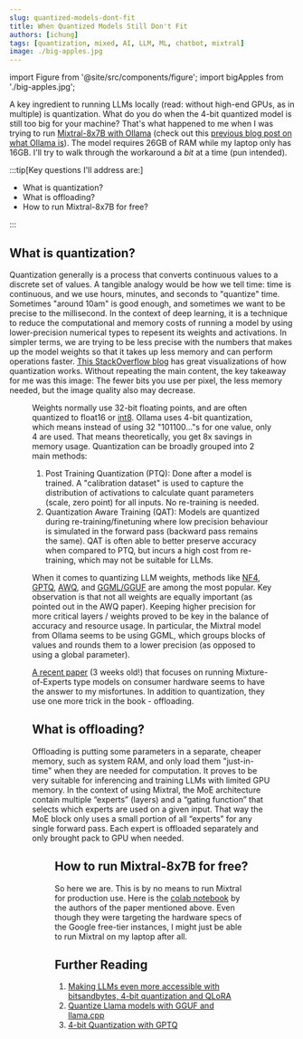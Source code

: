```yaml
---
slug: quantized-models-dont-fit
title: When Quantized Models Still Don't Fit
authors: [ichung]
tags: [quantization, mixed, AI, LLM, ML, chatbot, mixtral]
image: ./big-apples.jpg
---
```


import Figure from '@site/src/components/figure';
import bigApples from './big-apples.jpg';


A key ingredient to running LLMs locally (read: without high-end GPUs, as in multiple) is quantization. What do you do when the 4-bit quantized model is still too big for your machine? That's what happened to me when I was trying to run [Mixtral-8x7B with Ollama](https://ollama.ai/library/mixtral) (check out this [previous blog post on what Ollama is](/blog/what-is-ollama)). The model requires 26GB of RAM while my laptop only has 16GB. I'll try to walk through the workaround a _bit_ at a time (pun intended).

:::tip[Key questions I'll address are:]

- What is quantization?
- What is offloading?
- How to run Mixtral-8x7B for free?

:::

<!-- truncate -->

## What is quantization?
Quantization generally is a process that converts continuous values to a discrete set of values. A tangible analogy would be how we tell time: time is continuous, and we use hours, minutes, and seconds to "quantize" time. Sometimes "around 10am" is good enough, and sometimes we want to be precise to the millisecond. 
In the context of deep learning, it is a technique to reduce the computational and memory costs of running a model by using lower-precision numerical types to repesent its weights and activations. In simpler terms, we are trying to be less precise with the numbers that makes up the model weights so that it takes up less memory and can perform operations faster. [This StackOverflow blog](https://stackoverflow.blog/2023/08/23/fitting-ai-models-in-your-pocket-with-quantization/) has great visualizations of how quantization works. Without repeating the main content, the key takeaway for me was this image: The fewer bits you use per pixel, the less memory needed, but the image quality also may decrease.
<Figure
  image="https://cdn.stackoverflow.co/images/jo7n4k8s/production/5ee6f4e98bf05001b3699344f784adad0177ebe0-688x444.gif?auto=format"
  alt="Representing images with varying number of bits."
  caption="Image from StackOverflow."
/>

Weights normally use 32-bit floating points, and are often quantized to float16 or [int8](https://github.com/TimDettmers/bitsandbytes). Ollama uses 4-bit quantization, which means instead of using 32 "101100..."s for one value, only 4 are used. That means theoretically, you get 8x savings in memory usage. Quantization can be broadly grouped into 2 main methods: 
1. Post Training Quantization (PTQ): Done after a model is trained. A "calibration dataset" is used to capture the distribution of activations to calculate quant parameters (scale, zero point) for all inputs. No re-training is needed.
2. Quantization Aware Training (QAT): Models are quantized during re-training/finetuning where low precision behaviour is simulated in the forward pass (backward pass remains the same). QAT is often able to better preserve accuracy when compared to PTQ, but incurs a high cost from re-training, which may not be suitable for LLMs.


When it comes to quantizing LLM weights, methods like [NF4](https://arxiv.org/abs/2305.14314), [GPTQ](https://arxiv.org/abs/2210.17323), [AWQ](https://arxiv.org/abs/2306.00978), and [GGML/GGUF](https://github.com/rustformers/llm/blob/main/crates/ggml/README.md) are among the most popular. Key observation is that not all weights are equally important (as pointed out in the AWQ paper). Keeping higher precision for more critical layers / weights proved to be key in the balance of accuracy and resource usage. In particular, the Mixtral model from Ollama seems to be using GGML, which groups blocks of values and rounds them to a lower precision (as opposed to using a global parameter). 

[A recent paper](https://arxiv.org/pdf/2312.17238.pdf) (3 weeks old!) that focuses on running Mixture-of-Experts type models on consumer hardware seems to have the answer to my misfortunes. In addition to quantization, they use one more trick in the book - offloading.

## What is offloading?
Offloading is putting some parameters in a separate, cheaper memory, such as system RAM, and only load them "just-in-time" when they are needed for computation. It proves to be very suitable for inferencing and training LLMs with limited GPU memory. In the context of using Mixtral, the MoE architecture contain multiple “experts” (layers) and a “gating function” that selects which experts are used on a given input. That way the MoE block only uses a small portion of all “experts” for any single forward pass. Each expert is offloaded separately and only brought pack to GPU when needed. 

<Figure
  image={bigApples}
  alt="8 big apples barely fitting into a crate."
  caption="Image by OpenAI DALL-E 3."
/>

## How to run Mixtral-8x7B for free?
So here we are. This is by no means to run Mixtral for production use. Here is the [colab notebook](https://github.com/dvmazur/mixtral-offloading/blob/master/notebooks/demo.ipynb) by the authors of the paper mentioned above. Even though they were targeting the hardware specs of the Google free-tier instances, I might just be able to run Mixtral on my laptop after all.


## Further Reading
1. [Making LLMs even more accessible with bitsandbytes, 4-bit quantization and QLoRA](https://huggingface.co/blog/4bit-transformers-bitsandbytes)
2. [Quantize Llama models with GGUF and llama.cpp](https://towardsdatascience.com/quantize-llama-models-with-ggml-and-llama-cpp-3612dfbcc172)
3. [4-bit Quantization with GPTQ](https://towardsdatascience.com/4-bit-quantization-with-gptq-36b0f4f02c34)